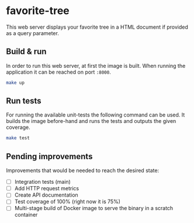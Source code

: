 # favorite-tree

This web server displays your favorite tree in a HTML document if provided as a query parameter.

## Build & run

In order to run this web server, at first the image is built. When running the application it can be reached on port `:8000`.

```sh
make up
```

## Run tests

For running the available unit-tests the following command can be used. It builds the image before-hand and runs the tests and outputs the given coverage.

```sh
make test
```

## Pending improvements

Improvements that would be needed to reach the desired state:

- [ ] Integration tests (main)
- [ ] Add HTTP request metrics
- [ ] Create API documentation
- [ ] Test coverage of 100% (right now it is 75%)
- [ ] Multi-stage build of Docker image to serve the binary in a scratch container
